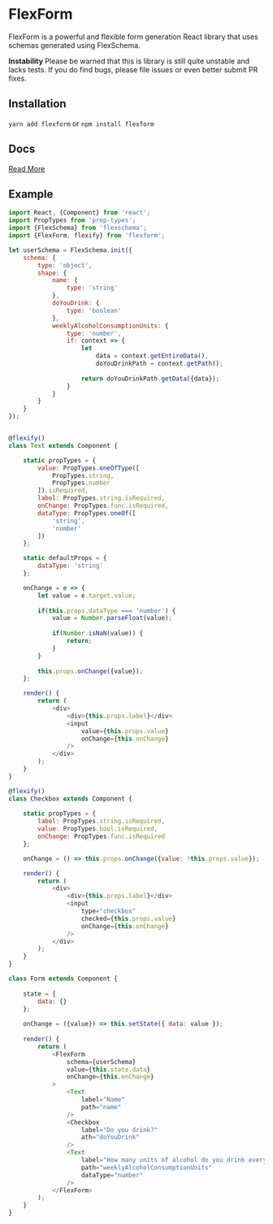 # FlexForm
FlexForm is a powerful and flexible form generation React library that uses schemas generated using FlexSchema.

**Instability**
Please be warned that this is library is still quite unstable and lacks tests. If you do find bugs, please file
issues or even better submit PR fixes.

## Installation
`yarn add flexform`
or
`npm install flexform`

## Docs
[Read More](docs/index.md)

## Example
```js
import React, {Component} from 'react';
import PropTypes from 'prop-types';
import {FlexSchema} from 'flexschema';
import {FlexForm, flexify} from 'flexform';

let userSchema = FlexSchema.init({
	schema: {
		type: 'object',
		shape: {
			name: {
				type: 'string'
			},
			doYouDrink: {
				type: 'boolean'
			},
			weeklyAlcoholConsumptionUnits: {
				type: 'number',
				if: context => {
					let
						data = context.getEntireData(),
						doYouDrinkPath = context.getPath();
					
					return doYouDrinkPath.getData({data});
				}
			}
		}
	}
});


@flexify()
class Text extends Component {

	static propTypes = {
		value: PropTypes.oneOfType([
			PropTypes.string,
			PropTypes.number
		]).isRequired,
		label: PropTypes.string.isRequired,
		onChange: PropTypes.func.isRequired,
		dataType: PropTypes.oneOf([
			'string',
			'number'
		])
	};

	static defaultProps = {
		dataType: 'string'
	};

	onChange = e => {
		let value = e.target.value;
		
		if(this.props.dataType === 'number') {
			value = Number.parseFloat(value);
			
			if(Number.isNaN(value)) {
				return;
			}
		}
		
		this.props.onChange({value});
	};

	render() {
		return (
			<div>
				<div>{this.props.label}</div>
				<input
					value={this.props.value}
					onChange={this.onChange}
				/>
			</div>
		);
	}
}

@flexify()
class Checkbox extends Component {
	
	static propTypes = {
		label: PropTypes.string.isRequired,
		value: PropTypes.bool.isRequired,
		onChange: PropTypes.func.isRequired
	};

	onChange = () => this.props.onChange({value: !this.props.value});

	render() {
		return (
			<div>
				<div>{this.props.label}</div>
				<input
					type="checkbox"
					checked={this.props.value}
					onChange={this.onChange}
				/>
			</div>
		);
	}
}

class Form extends Component {
	
	state = {
		data: {}
	};
	
	onChange = ({value}) => this.setState({ data: value });
	
	render() {
		return (
			<FlexForm
				schema={userSchema}
				value={this.state.data}
				onChange={this.onChange}
			>
				<Text
					label="Name"
					path="name"
				/>
				<Checkbox
					label="Do you drink?"
					ath="doYouDrink"
				/>
				<Text
					label="How many units of alcohol do you drink every week?"
					path="weeklyAlcoholConsumptionUnits"
					dataType="number"
				/>
			</FlexForm>
		);
	}
}

```